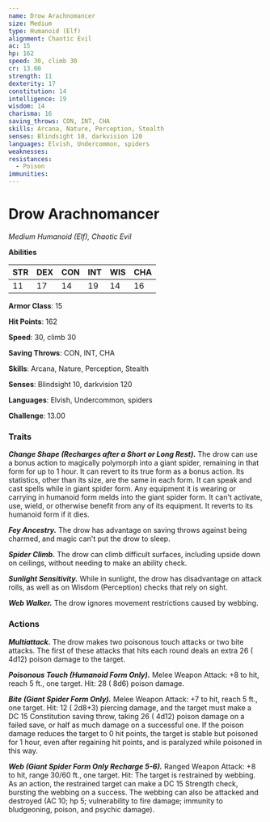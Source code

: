 ```yaml
---
name: Drow Arachnomancer
size: Medium
type: Humanoid (Elf)
alignment: Chaotic Evil
ac: 15
hp: 162
speed: 30, climb 30
cr: 13.00
strength: 11
dexterity: 17
constitution: 14
intelligence: 19
wisdom: 14
charisma: 16
saving_throws: CON, INT, CHA
skills: Arcana, Nature, Perception, Stealth
senses: Blindsight 10, darkvision 120
languages: Elvish, Undercommon, spiders
weaknesses:
resistances:
  - Poison
immunities:
---
```


# Drow Arachnomancer

*Medium Humanoid (Elf), Chaotic Evil*

**Abilities**

| STR | DEX | CON | INT | WIS | CHA |
| --- | --- | --- | --- | --- | --- |
| 11 | 17 | 14 | 19 | 14 | 16 |

**Armor Class**: 15

**Hit Points**: 162

**Speed**: 30, climb 30

**Saving Throws**: CON, INT, CHA

**Skills**: Arcana, Nature, Perception, Stealth

**Senses**: Blindsight 10, darkvision 120

**Languages**: Elvish, Undercommon, spiders

**Challenge**: 13.00


### Traits
***Change Shape (Recharges after a Short or Long Rest).*** The drow can use a bonus action to magically polymorph into a giant spider, remaining in that form for up to 1 hour. It can revert to its true form as a bonus action. Its statistics, other than its size, are the same in each form. It can speak and cast spells while in giant spider form. Any equipment it is wearing or carrying in humanoid form melds into the giant spider form. It can't activate, use, wield, or otherwise benefit from any of its equipment. It reverts to its humanoid form if it dies.

***Fey Ancestry.*** The drow has advantage on saving throws against being charmed, and magic can't put the drow to sleep.

***Spider Climb.*** The drow can climb difficult surfaces, including upside down on ceilings, without needing to make an ability check.

***Sunlight Sensitivity.*** While in sunlight, the drow has disadvantage on attack rolls, as well as on Wisdom (Perception) checks that rely on sight.

***Web Walker.*** The drow ignores movement restrictions caused by webbing.


### Actions
***Multiattack.*** The drow makes two poisonous touch attacks or two bite attacks. The first of these attacks that hits each round deals an extra 26 ( 4d12) poison damage to the target.

***Poisonous Touch (Humanoid Form Only).*** Melee Weapon Attack:  +8 to hit, reach 5 ft., one target. Hit: 28 ( 8d6) poison damage.

***Bite (Giant Spider Form Only).*** Melee Weapon Attack:  +7 to hit, reach 5 ft., one target. Hit: 12 ( 2d8+3) piercing damage, and the target must make a DC 15 Constitution saving throw, taking 26 ( 4d12) poison damage on a failed save, or half as much damage on a successful one. If the poison damage reduces the target to 0 hit points, the target is stable but poisoned for 1 hour, even after regaining hit points, and is paralyzed while poisoned in this way.

***Web (Giant Spider Form Only Recharge 5-6).*** Ranged Weapon Attack:  +8 to hit, range 30/60 ft., one target. Hit: The target is restrained by webbing. As an action, the restrained target can make a DC 15 Strength check, bursting the webbing on a success. The webbing can also be attacked and destroyed (AC 10; hp 5; vulnerability to fire damage; immunity to bludgeoning, poison, and psychic damage).

